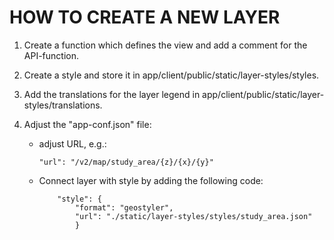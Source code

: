 # HOW TO CREATE A NEW LAYER

1. Create a function which defines the view and add a comment for the API-function.

2. Create a style and store it in app/client/public/static/layer-styles/styles. 

3. Add the translations for the layer legend in app/client/public/static/layer-styles/translations.

4. Adjust the "app-conf.json" file:

    - adjust URL, e.g.:
        ```
        "url": "/v2/map/study_area/{z}/{x}/{y}"
        ```

    - Connect layer with style by adding the following code: 
        ``` 
            "style": {
                "format": "geostyler",
                "url": "./static/layer-styles/styles/study_area.json"
                } 	
        ``` 
